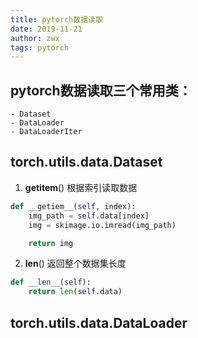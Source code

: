```yaml
---
title: pytorch数据读取
date: 2019-11-21
author: zwx
tags: pytorch
---
```


## pytorch数据读取三个常用类：
    - Dataset
    - DataLoader
    - DataLoaderIter

## torch.utils.data.Dataset
1. __getitem__() 根据索引读取数据
```python
def __getiem__(self, index):
    img_path = self.data[index]
    img = skimage.io.imread(img_path)

    return img
```
2. __len__() 返回整个数据集长度
```python
def __len__(self):
    return len(self.data)
```

## torch.utils.data.DataLoader

